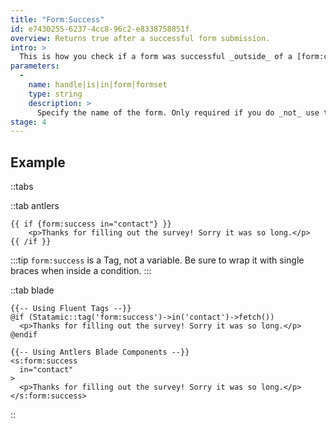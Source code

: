```yaml
---
title: "Form:Success"
id: e7430255-6237-4cc8-96c2-e8338758851f
overview: Returns true after a successful form submission.
intro: >
  This is how you check if a form was successful _outside_ of a [form:create](/tags/form-create) tag.
parameters:
  -
    name: handle|is|in|form|formset
    type: string
    description: >
      Specify the name of the form. Only required if you do _not_ use the `form:set` tag, or don't have a `form` defined in the current context.
stage: 4
---
```

## Example

::tabs

::tab antlers
```antlers
{{ if {form:success in="contact"} }}
    <p>Thanks for filling out the survey! Sorry it was so long.</p>
{{ /if }}
```

:::tip
`form:success` is a Tag, not a variable. Be sure to wrap it with single braces when inside a condition.
:::

::tab blade
```blade
{{-- Using Fluent Tags --}}
@if (Statamic::tag('form:success')->in('contact')->fetch())
  <p>Thanks for filling out the survey! Sorry it was so long.</p>
@endif

{{-- Using Antlers Blade Components --}}
<s:form:success
  in="contact"
>
  <p>Thanks for filling out the survey! Sorry it was so long.</p>
</s:form:success>
```
::
